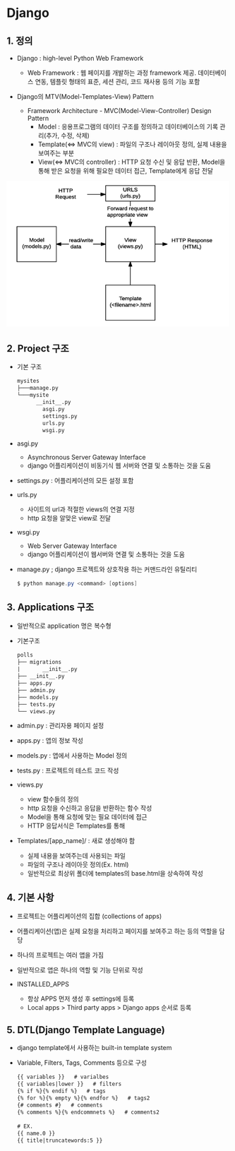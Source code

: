 # Django



## 1. 정의

- Django : high-level Python Web Framework
  - Web Framework : 웹 페이지를 개발하는 과정 framework 제공. 데이터베이스 연동, 템플릿 형태의 표준, 세션 관리, 코드 재사용 등의 기능 포함

- Django의 MTV(Model-Templates-View) Pattern
  - Framework Architecture - MVC(Model-View-Controller) Design Pattern
    - Model : 응용프로그램의 데이터 구조를 정의하고 데이터베이스의 기록 관리(추가, 수정, 삭제)
    - Template(<=> MVC의 view) : 파일의 구조나 레이아웃 정의, 실제 내용을 보여주는 부분
    - View(<=> MVC의 controller) : HTTP 요청 수신 및 응답 반환, Model을 통해 받은 요청을 위해 필요한 데이터 접근, Template에게 응답 전달

![django_mtv](IMAGE/django_mtv.png)



## 2. Project 구조

- 기본 구조

  ```
  mysites
  ├───manage.py
  └───mysite
  		__init__.py
          asgi.py
          settings.py
          urls.py
          wsgi.py

- asgi.py
  - Asynchronous Server Gateway Interface
  - django 어플리케이션이 비동기식 웹 서버와 연결 및 소통하는 것을 도움
- settings.py : 어플리케이션의 모든 설정 포함

- urls.py

  - 사이트의 url과 적절한 views의 연결 지정
  - http 요청을 알맞은 view로 전달

- wsgi.py

  - Web Server Gateway Interface
  - django 어플리케이션이 웹서버와 연결 및 소통하는 것을 도움

- manage.py ; django 프로젝트와 상호작용 하는 커맨드라인 유틸리티

  ```powershell
  $ python manage.py <command> [options]
  ```



## 3. Applications 구조

- 일반적으로 application 명은 복수형

- 기본구조

  ```	
  polls
  ├── migrations
  |       __init__.py
  ├── __init__.py
  ├── apps.py
  ├── admin.py
  ├── models.py
  ├── tests.py
  └── views.py
  ```

- admin.py : 관리자용 페이지 설정

- apps.py : 앱의 정보 작성

- models.py : 앱에서 사용하는 Model 정의

- tests.py : 프로젝트의 테스트 코드 작성

- views.py 

  - view 함수들의 정의
  - http 요청을 수신하고 응답을 반환하는 함수 작성
  - Model을 통해 요청에 맞는 필요 데이터에 접근
  - HTTP 응답서식은 Templates를 통해 

- Templates/[app_name]/ : 새로 생성해야 함
  - 실제 내용을 보여주는데 사용되는 파일
  - 파일의 구조나 레이아웃 정의(Ex. html)
  - 일반적으로 최상위 폴더에 templates의 base.html을 상속하여 작성



## 4. 기본 사항

- 프로젝트는 어플리케이션의 집합 (collections of apps)

- 어플리케이션(앱)은 실제 요청을 처리하고 페이지를 보여주고 하는 등의 역할을 담당

- 하나의 프로젝트는 여러 앱을 가짐

- 일반적으로 앱은 하나의 역할 및 기능 단위로 작성

- INSTALLED_APPS

  - 항상 APPS 먼저 생성 후 settings에 등록
  - Local apps > Third party apps > Django apps 순서로 등록

  

## 5. DTL(Django Template Language)

- django template에서 사용하는 built-in template system

- Variable, Filters, Tags, Comments 등으로 구성

  ```django
  {{ variables }}   # varialbes
  {{ variables|lower }}   # filters
  {% if %}{% endif %}   # tags
  {% for %}{% empty %}{% endfor %}   # tags2
  {# comments #}   # comments
  {% comments %}{% endcommnets %}   # comments2
  
  # EX.
  {{ name.0 }}
  {{ title|truncatewords:5 }}
  ```

  


